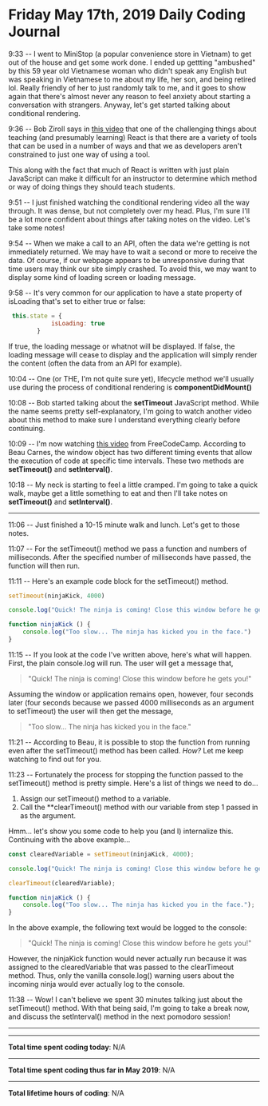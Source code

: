# Friday May 17th, 2019 Daily Coding Journal

9:33 -- I went to MiniStop (a popular convenience store in Vietnam) to get out of the house and get some work done. I ended up gettting "ambushed" by this 59 year old Vietnamese woman who didn't speak any English but was speaking in Vietnamese to me about my life, her son, and being retired lol. Really friendly of her to just randomly talk to me, and it goes to show again that there's almost never any reason to feel anxiety about starting a conversation with strangers. Anyway, let's get started talking about conditional rendering.

9:36 -- Bob Ziroll says in [this video](https://scrimba.com/p/p7P5Hd/c4kJNSL) that one of the challenging things about teaching (and presumably learning) React is that there are a variety of tools that can be used in a number of ways and that we as developers aren't constrained to just one way of using a tool.

This along with the fact that much of React is written with just plain JavaScript can make it difficult for an instructor to determine which method or way of doing things they should teach students.

9:51 -- I just finished watching the conditional rendering video all the way through. It was dense, but not completely over my head. Plus, I'm sure I'll be a lot more confident about things after taking notes on the video. Let's take some notes!

9:54 -- When we make a call to an API, often the data we're getting is not immediately returned. We may have to wait a second or more
to receive the data. Of course, if our webpage appears to be unresponsive during that time users may think our site simply crashed. To avoid this, we may want to display some kind of loading screen or loading message.

9:58 -- It's very common for our application to have a state property of isLoading that's set to either true or false:
```javascript
 this.state = {
            isLoading: true
        }
```
If true, the loading message or whatnot will be displayed. If false, the loading message will cease to display and the application will simply render the content (often the data from an API for example).

10:04 -- One (or THE, I'm not quite sure yet), lifecycle method we'll usually use during the process of conditional rendering is **componentDidMount()**

10:08 -- Bob started talking about the **setTimeout** JavaScript method. While the name seems pretty self-explanatory, I'm going to watch another video about this method to make sure I understand everything clearly before continuing.

10:09 -- I'm now watching [this video](https://www.youtube.com/watch?v=kOcFZV3c75I) from FreeCodeCamp. According to Beau Carnes, the window object has two different timing events that allow the execution of code at specific time intervals. These two methods are **setTimeout()** and **setInterval()**.

10:18 -- My neck is starting to feel a little cramped. I'm going to take a quick walk, maybe get a little something to eat and then I'll take notes on **setTimeout()** and **setInterval()**.
___
11:06 -- Just finished a 10-15 minute walk and lunch. Let's get to those notes.

11:07 -- For the setTimeout() method we pass a function and numbers of milliseconds. After the specified number of milliseconds have passed, the function will then run.

11:11 -- Here's an example code block for the setTimeout() method.
```javascript
setTimeout(ninjaKick, 4000)

console.log("Quick! The ninja is coming! Close this window before he gets you!")

function ninjaKick () {
    console.log("Too slow... The ninja has kicked you in the face.")
}
```

11:15 -- If you look at the code I've written above, here's what will happen. First, the plain console.log will run. The user will get a message that,
> "Quick! The ninja is coming! Close this window before he gets you!"

Assuming the window or application remains open, however, four seconds later (four seconds because we passed 4000 milliseconds as an argument to setTimeout) the user will then get the message, 
>  "Too slow... The ninja has kicked you in the face."

11:21 -- According to Beau, it is possible to stop the function from running even after the setTimeout() method has been called. *How?* Let me keep watching to find out for you.

11:23 -- Fortunately the process for stopping the function passed to the setTimeout() method is pretty simple. Here's a list of things we need to do...

1. Assign our setTimeout() method to a variable.
1. Call the **clearTimeout() method with our variable from step 1 passed in as the argument.

Hmm... let's show you some code to help you (and I) internalize this. Continuing with the above example...
```javascript
const clearedVariable = setTimeout(ninjaKick, 4000);

console.log("Quick! The ninja is coming! Close this window before he gets you!");

clearTimeout(clearedVariable);

function ninjaKick () {
    console.log("Too slow... The ninja has kicked you in the face.");
}
```
In the above example, the following text would be logged to the console: 
> "Quick! The ninja is coming! Close this window before he gets you!"

However, the ninjaKick function would never actually run because it was assigned to the clearedVariable that was passed to the clearTimeout method. Thus, only the vanilla console.log() warning users about the incoming ninja would ever actually log to the console.

11:38 -- Wow! I can't believe we spent 30 minutes talking just about the setTimeout() method. With that being said, I'm going to take a break now, and discuss the setInterval() method in the next pomodoro session!
___

___
**Total time spent coding today**: N/A
___
**Total time spent coding thus far in May 2019**: N/A
___
**Total lifetime hours of coding**: N/A